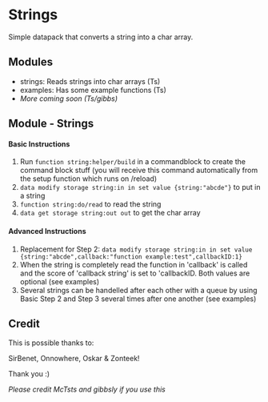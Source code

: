 # Strings
Simple datapack that converts a string into a char array.

## Modules
- strings: Reads strings into char arrays (Ts)
- examples: Has some example functions (Ts)
- *More coming soon (Ts/gibbs)*

## Module - Strings
#### Basic Instructions
1. Run `function string:helper/build` in a commandblock to create the command block stuff (you will receive this command automatically from the setup function which runs on /reload)
2. `data modify storage string:in in set value {string:"abcde"}` to put in a string
3. `function string:do/read` to read the string
4. `data get storage string:out out` to get the char array

#### Advanced Instructions
1. Replacement for Step 2: `data modify storage string:in in set value {string:"abcde",callback:"function example:test",callbackID:1}`
2. When the string is completely read the function in 'callback' is called and the score of 'callback string' is set to 'callbackID. Both values are optional (see examples)
3. Several strings can be handelled after each other with a queue by using Basic Step 2 and Step 3 several times after one another (see examples)

## Credit
This is possible thanks to:

SirBenet, Onnowhere, Oskar & Zonteek!

Thank you :)


*Please credit McTsts and gibbsly if you use this*

